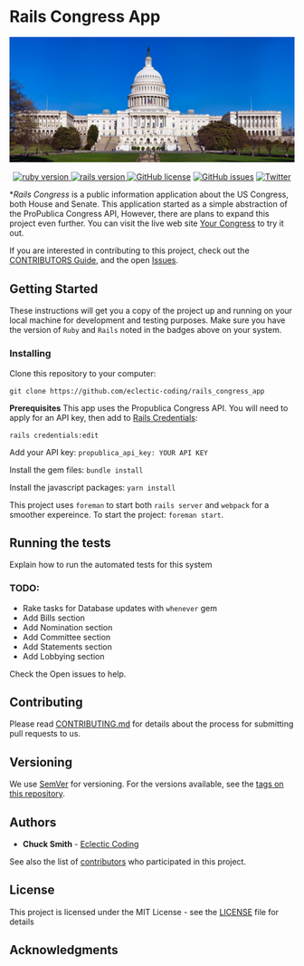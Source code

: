 # Rails Congress App

!["US Capital Building"](capital.jpg)

<p align="center">
  <a href="https://www.ruby-lang.org/en/">
    <img src="https://img.shields.io/badge/Ruby-v2.7.1-green.svg" alt="ruby version">
  </a>
  <a href="http://rubyonrails.org/">
    <img src="https://img.shields.io/badge/Rails-v6.0.3-brightgreen.svg" alt="rails version">
  </a>
  <a href="https://github.com/eclectic-coding/rails_congress_app/blob/master/LICENSE"><img alt="GitHub license" src="https://img.shields.io/github/license/eclectic-coding/rails_congress_app"></a>
  <a href="https://github.com/eclectic-coding/rails_congress_app/issues"><img alt="GitHub issues" src="https://img.shields.io/github/issues/eclectic-coding/rails_congress_app"></a>
  <a href="https://twitter.com/intent/tweet?text=Wow:&url=https%3A%2F%2Fgithub.com%2Feclectic-coding%2Frails_congress_app"><img alt="Twitter" src="https://img.shields.io/twitter/url?style=social&url=https%3A%2F%2Fgithub.com%2Feclectic-coding%2Frails_congress_app"></a>
</p>

**Rails Congress* is a public information application about the US Congress, both House and Senate. This application started as a simple abstraction of the ProPublica Congress API, However, there are plans to expand this project even further. You can visit the live web site [Your Congress](https://yourcongress.co) to try it out. 

If you are interested in contributing to this project, check out the [CONTRIBUTORS Guide](CONTRIBUTING.md), and the open [Issues](https://github.com/eclectic-coding/rails_congress_app/issues).   

## Getting Started

These instructions will get you a copy of the project up and running on your local machine for development and testing purposes. Make sure you have the version of `Ruby` and `Rails` noted in the badges above on your system. 

### Installing

Clone this repository to your computer:
```
git clone https://github.com/eclectic-coding/rails_congress_app
```
**Prerequisites** This app uses the Propublica Congress API. You will need to apply for an API key, then add to [Rails Credentials]():

```
rails credentials:edit
```
Add your API key: `propublica_api_key: YOUR API KEY`

Install the gem files: `bundle install`

Install the javascript packages: `yarn install`

This project uses `foreman` to start both `rails server` and `webpack` for a smoother expereince. To start the project: `foreman start`. 

## Running the tests

Explain how to run the automated tests for this system

### TODO:

- Rake tasks for Database updates with `whenever` gem
- Add Bills section 
- Add Nomination section 
- Add Committee section 
- Add Statements section 
- Add Lobbying section 

Check the Open issues to help. 

## Contributing

Please read [CONTRIBUTING.md](./CONTRIBUTING.md) for details about  the process for submitting pull requests to us.

## Versioning

We use [SemVer](http://semver.org/) for versioning. For the versions available, see the [tags on this repository](https://github.com/your/project/tags). 

## Authors

* **Chuck Smith** -  [Eclectic Coding](https://github.com/eclectic-coding)

See also the list of [contributors](https://github.com/eclectic-coding/this-repo/contributors) who participated in this project.

## License

This project is licensed under the MIT License - see the [LICENSE](LICENSE) file for details

## Acknowledgments

